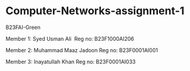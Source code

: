 # Computer-Networks-assignment-1

B23FAI-Green 

Member 1: Syed Usman Ali 
Reg no: B23F1000AI206

Member 2: Muhammad Maaz Jadoon
Reg no: B23F0001AI001

Member 3: Inayatullah Khan
Reg no: B23F0001AI033
